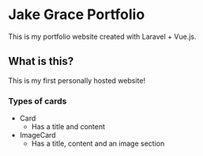 # Jake Grace Portfolio
This is my portfolio website created with Laravel + Vue.js.
## What is this? 
This is my first personally hosted website!

### Types of cards
- Card
    - Has a title and content
- ImageCard
    - Has a title, content and an image section